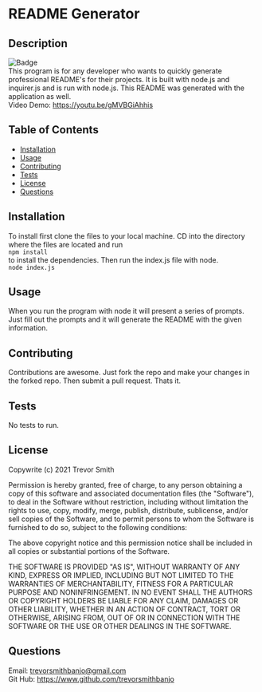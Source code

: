 # README Generator
  ## Description
   ![Badge](https://img.shields.io/badge/license-MIT-green)<br>
  This program is for any developer who wants to quickly generate professional README's for their projects. It is built with node.js and inquirer.js and is run with node.js. This README was generated with the application as well.<br>
  Video Demo: https://youtu.be/gMVBGiAhhis
  ## Table of Contents
  * [Installation](#Installation)
  * [Usage](#Usage)
  * [Contributing](#Contributing)
  * [Tests](#Tests)
  * [License](#License)
  * [Questions](#Questions)
  ## Installation
  To install first clone the files to your local machine. CD into the directory where the files are located and run <br>
  ``` npm install ``` <br>
  to install the dependencies. Then run the index.js file with node.<br> 
  ``` node index.js ```
  ## Usage
  When you run the program with node it will present a series of prompts. Just fill out the prompts and it will generate the README with the given information.
  ## Contributing
  Contributions are awesome. Just fork the repo and make your changes in the forked repo. Then submit a pull request. Thats it.
  ## Tests
  No tests to run.
  ## License
  Copywrite (c) 2021 Trevor Smith

  Permission is hereby granted, free of charge, to any person obtaining a copy of this software and associated documentation files (the "Software"), to deal in the Software without restriction, including without limitation the rights to use, copy, modify, merge, publish, distribute, sublicense, and/or sell copies of the Software, and to permit persons to whom the Software is furnished to do so, subject to the following conditions:

  The above copyright notice and this permission notice shall be included in all copies or substantial portions of the Software.
  
  THE SOFTWARE IS PROVIDED "AS IS", WITHOUT WARRANTY OF ANY KIND, EXPRESS OR IMPLIED, INCLUDING BUT NOT LIMITED TO THE WARRANTIES OF MERCHANTABILITY, FITNESS FOR A PARTICULAR PURPOSE AND NONINFRINGEMENT. IN NO EVENT SHALL THE AUTHORS OR COPYRIGHT HOLDERS BE LIABLE FOR ANY CLAIM, DAMAGES OR OTHER LIABILITY, WHETHER IN AN ACTION OF CONTRACT, TORT OR OTHERWISE, ARISING FROM, OUT OF OR IN CONNECTION WITH THE SOFTWARE OR THE USE OR OTHER DEALINGS IN THE SOFTWARE.
  ## Questions
  Email: trevorsmithbanjo@gmail.com<br>
  Git Hub: https://www.github.com/trevorsmithbanjo
